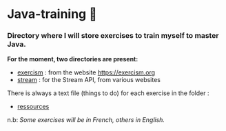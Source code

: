 # Java-training 💪
<h3>Directory where I will store exercises to train myself to master Java.</h3>

<strong>For the moment, two directories are present:</strong>

- [exercism](src/main/java/com/hatcattt/exercism) : from the website https://exercism.org
- [stream](src/main/java/com/hatcattt/streams) : for the Stream API, from various websites

There is always a text file (things to do) for each exercise in the folder :
- [ressources](enonces)<br>

n.b: *Some exercises will be in French, others in English.*

